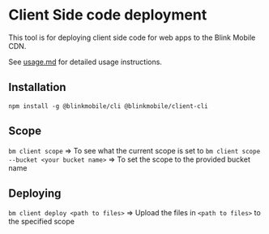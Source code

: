 # Client Side code deployment

This tool is for deploying client side code for web apps to the Blink Mobile CDN.

See [usage.md](https://github.com/blinkmobile/client-cli/blob/develop/docs/usage.md) for detailed usage instructions.

## Installation
```
npm install -g @blinkmobile/cli @blinkmobile/client-cli
```

## Scope

`bm client scope` => To see what the current scope is set to
`bm client scope --bucket <your bucket name>` => To set the scope to the provided bucket name

## Deploying
`bm client deploy <path to files>` => Upload the files in `<path to files>` to the specified scope
